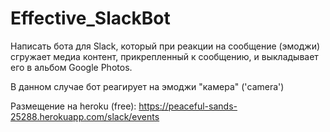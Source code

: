 # Effective_SlackBot

Написать бота для Slack, который при реакции на сообщение (эмоджи) сгружает медиа контент, прикрепленный к сообщению, и выкладывает его в альбом Google Photos.

В данном случае бот реагирует на эмоджи "камера" ('camera')

Размещение на heroku (free): https://peaceful-sands-25288.herokuapp.com/slack/events
